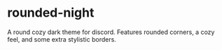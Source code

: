 # rounded-night
 A round cozy dark theme for discord. Features rounded corners, a cozy feel, and some extra stylistic borders.
